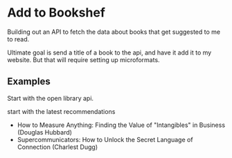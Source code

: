 # Add to Bookshef

Building out an API to fetch the data about books that get suggested to me to read.

Ultimate goal is send a title of a book to the api, and have it add it to my website. But that will require setting up microformats.

## Examples

Start with the open library api.

start with the latest recommendations
- How to Measure Anything: Finding the Value of "Intangibles" in Business (Douglas  Hubbard)
- Supercommunicators: How to Unlock the Secret Language of Connection (Charlest Dugg)


